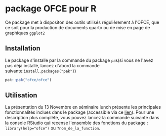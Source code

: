# package OFCE pour R

Ce package met à dispositon des outils utilisés régulièrement à l'OFCE, que ce soit pour la production de documents quarto ou de mise en page de graphiques `ggplot2`

## Installation

Le package s'installe par la commande du package `pak`(si vous ne l'avez pas déjà installé, lancez d'abord la commande suivante:`install.packages("pak")`)

``` r
pak::pak("ofce/ofce")
```

## Utilisation

La présentation du 13 Novembre en séminaire lunch présente les principales fonctionnalités inclues dans le package (accessible via ce [lien](https://ofce.github.io/ofce/)). 
Pour une description plus complète, vous pouvez lancez la commande suivante dans la console RStudio qui recense l'ensemble des fonctions du package : `library(help="ofce")` ou `?nom_de_la_function`.


